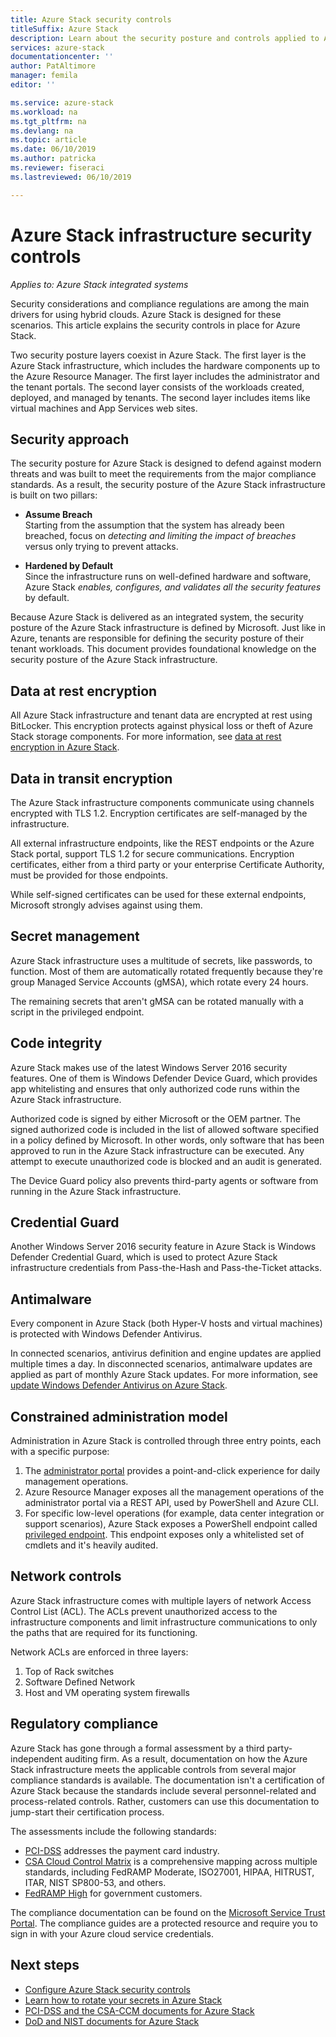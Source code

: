 ```yaml
---
title: Azure Stack security controls
titleSuffix: Azure Stack
description: Learn about the security posture and controls applied to Azure Stack.
services: azure-stack
documentationcenter: ''
author: PatAltimore
manager: femila
editor: ''

ms.service: azure-stack
ms.workload: na
ms.tgt_pltfrm: na
ms.devlang: na
ms.topic: article
ms.date: 06/10/2019
ms.author: patricka
ms.reviewer: fiseraci
ms.lastreviewed: 06/10/2019

---
```

# Azure Stack infrastructure security controls

*Applies to: Azure Stack integrated systems*

Security considerations and compliance regulations are among the main drivers for using hybrid clouds. Azure Stack is designed for these scenarios. This article explains the security controls in place for Azure Stack.

Two security posture layers coexist in Azure Stack. The first layer is the Azure Stack infrastructure, which includes the hardware components up to the Azure Resource Manager. The first layer includes the administrator and the tenant portals. The second layer consists of the workloads created, deployed, and managed by tenants. The second layer includes items like virtual machines and App Services web sites.

## Security approach

The security posture for Azure Stack is designed to defend against modern threats and was built to meet the requirements from the major compliance standards. As a result, the security posture of the Azure Stack infrastructure is built on two pillars:

- **Assume Breach**  
    Starting from the assumption that the system has already been breached, focus on *detecting and limiting the impact of breaches* versus only trying to prevent attacks.

- **Hardened by Default**  
    Since the infrastructure runs on well-defined hardware and software, Azure Stack *enables, configures, and validates all the security features* by default.

Because Azure Stack is delivered as an integrated system, the security posture of the Azure Stack infrastructure is defined by Microsoft. Just like in Azure, tenants are responsible for defining the security posture of their tenant workloads. This document provides foundational knowledge on the security posture of the Azure Stack infrastructure.

## Data at rest encryption

All Azure Stack infrastructure and tenant data are encrypted at rest using BitLocker. This encryption protects against physical loss or theft of Azure Stack storage components. For more information, see [data at rest encryption in Azure Stack](azure-stack-security-bitlocker.md).

## Data in transit encryption

The Azure Stack infrastructure components communicate using channels encrypted with TLS 1.2. Encryption certificates are self-managed by the infrastructure.

All external infrastructure endpoints, like the REST endpoints or the Azure Stack portal, support TLS 1.2 for secure communications. Encryption certificates, either from a third party or your enterprise Certificate Authority, must be provided for those endpoints.

While self-signed certificates can be used for these external endpoints, Microsoft strongly advises against using them.

## Secret management

Azure Stack infrastructure uses a multitude of secrets, like passwords, to function. Most of them are automatically rotated frequently because they're group Managed Service Accounts (gMSA), which rotate every 24 hours.

The remaining secrets that aren't gMSA can be rotated manually with a script in the privileged endpoint.

## Code integrity

Azure Stack makes use of the latest Windows Server 2016 security features. One of them is Windows Defender Device Guard, which provides app whitelisting and ensures that only authorized code runs within the Azure Stack infrastructure.

Authorized code is signed by either Microsoft or the OEM partner. The signed authorized code is included in the list of allowed software specified in a policy defined by Microsoft. In other words, only software that has been approved to run in the Azure Stack infrastructure can be executed. Any attempt to execute unauthorized code is blocked and an audit is generated.

The Device Guard policy also prevents third-party agents or software from running in the Azure Stack infrastructure.

## Credential Guard

Another Windows Server 2016 security feature in Azure Stack is Windows Defender Credential Guard, which is used to protect Azure Stack infrastructure credentials from Pass-the-Hash and Pass-the-Ticket attacks.

## Antimalware

Every component in Azure Stack (both Hyper-V hosts and virtual machines) is protected with Windows Defender Antivirus.

In connected scenarios, antivirus definition and engine updates are applied multiple times a day. In disconnected scenarios, antimalware updates are applied as part of monthly Azure Stack updates. For more information, see [update Windows Defender Antivirus on Azure Stack](azure-stack-security-av.md).

## Constrained administration model

Administration in Azure Stack is controlled through three entry points, each with a specific purpose:

1. The [administrator portal](azure-stack-manage-portals.md) provides a point-and-click experience for daily management operations.
2. Azure Resource Manager exposes all the management operations of the administrator portal via a REST API, used by PowerShell and Azure CLI.
3. For specific low-level operations (for example, data center integration or support scenarios), Azure Stack exposes a PowerShell endpoint called [privileged endpoint](azure-stack-privileged-endpoint.md). This endpoint exposes only a whitelisted set of cmdlets and it's heavily audited.

## Network controls

Azure Stack infrastructure comes with multiple layers of network Access Control List (ACL). The ACLs prevent unauthorized access to the infrastructure components and limit infrastructure communications to only the paths that are required for its functioning.

Network ACLs are enforced in three layers:

1. Top of Rack switches
2. Software Defined Network
3. Host and VM operating system firewalls

## Regulatory compliance

Azure Stack has gone through a formal assessment by a third party-independent auditing firm. As a result, documentation on how the Azure Stack infrastructure meets the applicable controls from several major compliance standards is available. The documentation isn't a certification of Azure Stack because the standards include several personnel-related and process-related controls. Rather, customers can use this documentation to jump-start their certification process.

The assessments include the following standards:

- [PCI-DSS](https://www.pcisecuritystandards.org/pci_security/) addresses the payment card industry.
- [CSA Cloud Control Matrix](https://cloudsecurityalliance.org/group/cloud-controls-matrix/#_overview) is a comprehensive mapping across multiple standards, including FedRAMP Moderate, ISO27001, HIPAA, HITRUST, ITAR, NIST SP800-53, and others.
- [FedRAMP High](https://www.fedramp.gov/fedramp-releases-high-baseline/) for government customers.

The compliance documentation can be found on the [Microsoft Service Trust Portal](https://servicetrust.microsoft.com/ViewPage/Blueprint). The compliance guides are a protected resource and require you to sign in with your Azure cloud service credentials.

## Next steps

- [Configure Azure Stack security controls](azure-stack-security-configuration.md)
- [Learn how to rotate your secrets in Azure Stack](azure-stack-rotate-secrets.md)
- [PCI-DSS and the CSA-CCM documents for Azure Stack](https://servicetrust.microsoft.com/ViewPage/TrustDocuments)
- [DoD and NIST documents for Azure Stack](https://servicetrust.microsoft.com/ViewPage/Blueprint)
